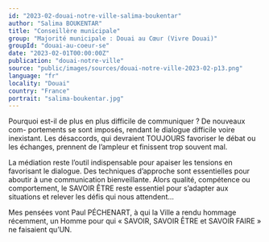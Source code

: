 ```yaml
---
id: "2023-02-douai-notre-ville-salima-boukentar"
author: "Salima BOUKENTAR"
title: "Conseillère municipale"
group: "Majorité municipale : Douai au Cœur (Vivre Douai)"
groupId: "douai-au-coeur-se"
date: "2023-02-01T00:00:00Z"
publication: "douai-notre-ville"
source: "public/images/sources/douai-notre-ville-2023-02-p13.png"
language: "fr"
locality: "Douai"
country: "France"
portrait: "salima-boukentar.jpg"
---
```


Pourquoi est-il de plus en plus difficile de communiquer ? De nouveaux com-
portements se sont imposés, rendant le dialogue difficile voire inexistant. Les désaccords, qui devraient TOUJOURS favoriser le débat ou les échanges, prennent de l’ampleur et finissent trop souvent mal.

La médiation reste l’outil indispensable pour apaiser les tensions en favorisant le dialogue. Des techniques d’approche sont essentielles pour aboutir à une communication bienveillante. Alors qualité, compétence ou comportement, le SAVOIR ÊTRE reste essentiel pour s’adapter aux situations et relever les défis qui nous attendent…

Mes pensées vont Paul PÉCHENART, à qui la Ville a rendu hommage récemment, un Homme pour qui « SAVOIR, SAVOIR ÊTRE et SAVOIR FAIRE » ne faisaient qu’UN.
